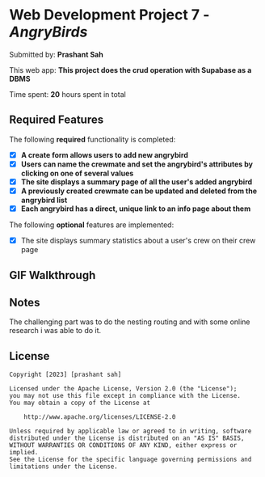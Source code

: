 # Web Development Project 7 - *AngryBirds*

Submitted by: **Prashant Sah**

This web app: **This project does the crud operation with Supabase as a DBMS**

Time spent: **20** hours spent in total

## Required Features

The following **required** functionality is completed:

- [x] **A create form allows users to add new angrybird**
- [x] **Users can name the crewmate and set the angrybird's attributes by clicking on one of several values**
- [x] **The site displays a summary page of all the user's added angrybird**
- [x] **A previously created crewmate can be updated and deleted from the angrybird list**
- [x] **Each angrybird has a direct, unique link to an info page about them**

The following **optional** features are implemented:

- [x] The site displays summary statistics about a user's crew on their crew page 

## GIF Walkthrough



## Notes

The challenging part was to do the nesting routing and with some online research i was able to do it.

## License

    Copyright [2023] [prashant sah]

    Licensed under the Apache License, Version 2.0 (the "License");
    you may not use this file except in compliance with the License.
    You may obtain a copy of the License at

        http://www.apache.org/licenses/LICENSE-2.0

    Unless required by applicable law or agreed to in writing, software
    distributed under the License is distributed on an "AS IS" BASIS,
    WITHOUT WARRANTIES OR CONDITIONS OF ANY KIND, either express or implied.
    See the License for the specific language governing permissions and
    limitations under the License.
